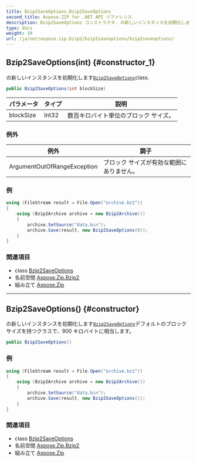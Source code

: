 ```yaml
---
title: Bzip2SaveOptions.Bzip2SaveOptions
second_title: Aspose.ZIP for .NET API リファレンス
description: Bzip2SaveOptions コンストラクタ. の新しいインスタンスを初期化しますBzip2SaveOptionsclass.
type: docs
weight: 10
url: /ja/net/aspose.zip.bzip2/bzip2saveoptions/bzip2saveoptions/
---
```

## Bzip2SaveOptions(int) {#constructor_1}

の新しいインスタンスを初期化します[`Bzip2SaveOptions`](../)class.

```csharp
public Bzip2SaveOptions(int blockSize)
```

| パラメータ | タイプ | 説明 |
| --- | --- | --- |
| blockSize | Int32 | 数百キロバイト単位のブロック サイズ。 |

### 例外

| 例外 | 調子 |
| --- | --- |
| ArgumentOutOfRangeException | ブロック サイズが有効な範囲にありません。 |

### 例

```csharp
using (FileStream result = File.Open("archive.bz2"))
{
    using (Bzip2Archive archive = new Bzip2Archive())
    {
        archive.SetSource("data.bin");
        archive.Save(result, new Bzip2SaveOptions(9));
    }
}
```

### 関連項目

* class [Bzip2SaveOptions](../)
* 名前空間 [Aspose.Zip.Bzip2](../../bzip2saveoptions/)
* 組み立て [Aspose.Zip](../../../)

---

## Bzip2SaveOptions() {#constructor}

の新しいインスタンスを初期化します[`Bzip2SaveOptions`](../)デフォルトのブロック サイズを持つクラスで、900 キロバイトに相当します。

```csharp
public Bzip2SaveOptions()
```

### 例

```csharp
using (FileStream result = File.Open("archive.bz2"))
{
    using (Bzip2Archive archive = new Bzip2Archive())
    {
        archive.SetSource("data.bin");
        archive.Save(result, new Bzip2SaveOptions());
    }
}
```

### 関連項目

* class [Bzip2SaveOptions](../)
* 名前空間 [Aspose.Zip.Bzip2](../../bzip2saveoptions/)
* 組み立て [Aspose.Zip](../../../)


